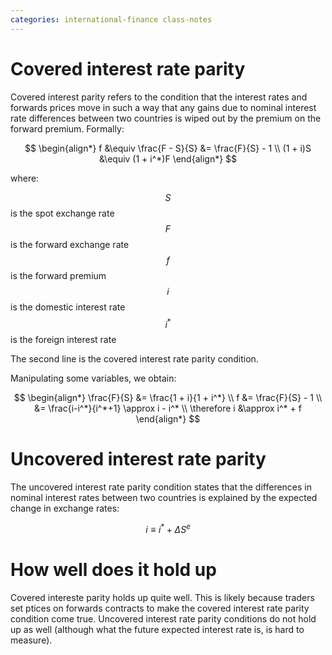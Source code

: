 ```yaml
---
categories: international-finance class-notes
---
```


# Covered interest rate parity

Covered interest parity refers to the condition that the interest rates and forwards prices move in such a way that any gains due to nominal interest rate differences between two countries is wiped out by the premium on the forward premium.  Formally:

$$
\begin{align*}
f &\equiv \frac{F - S}{S} &= \frac{F}{S} - 1 \\
(1 + i)S &\equiv (1 + i^*)F
\end{align*}
$$

where:

$$S$$ is the spot exchange rate  
$$F$$ is the forward exchange rate  
$$f$$ is the forward premium  
$$i$$ is the domestic interest rate  
$$i^*$$ is the foreign interest rate

The second line is the covered interest rate parity condition.

Manipulating some variables, we obtain:

$$
\begin{align*}
\frac{F}{S} &= \frac{1 + i}{1 + i^*} \\
f &= \frac{F}{S} - 1 \\
&= \frac{i-i^*}{i^*+1} \approx i - i^* \\
\therefore i &\approx i^* + f
\end{align*}
$$

# Uncovered interest rate parity

The uncovered interest rate parity condition states that the differences in nominal interest rates between two countries is explained by the expected change in exchange rates:

$$
i \equiv i^* + \Delta S^e
$$


# How well does it hold up

Covered intereste parity holds up quite well.  This is likely because traders set ptices on forwards contracts to make the covered interest rate parity condition come true.  Uncovered interest rate parity conditions do not hold up as well (although what the future expected interest rate is, is hard to measure).